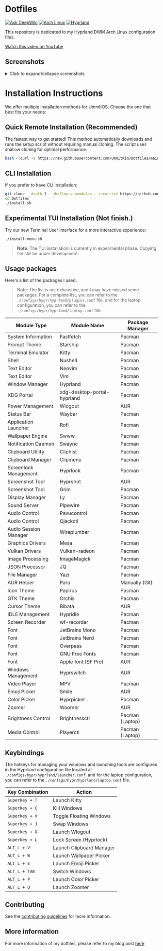 # Dotfiles

[![Ask DeepWiki](https://deepwiki.com/badge.svg)](https://deepwiki.com/UmmItKin/Dotfiles)
[![Arch Linux](https://img.shields.io/badge/Arch_Linux-1793D1?logo=arch-linux&logoColor=fff)](https://archlinux.org)
[![Hyprland](https://img.shields.io/badge/Hyprland-1A1B26?logo=hyprland&logoColor=fff)](https://hyprland.org)

This repository is dedicated to my Hyprland DWM Arch Linux configuration files.

[Watch this video on YouTube](https://www.youtube.com/watch?v=sjeKlj8mTjE)

## Screenshots

<details>
<summary>Click to expand/collapse screenshots</summary>

![App Launcher](https://dl.ummit.dev/dotfiles-20250217/app-launcher.png)
![Clipboard](https://dl.ummit.dev/dotfiles-20250217/clipboard.png)
![Color Picker](https://dl.ummit.dev/dotfiles-20250217/color-picker.png)
![Neovim 2](https://dl.ummit.dev/dotfiles-20250217/neovim-2.png)
![Neovim](https://dl.ummit.dev/dotfiles-20250217/neovim.png)
![Panel](https://dl.ummit.dev/dotfiles-20250217/panel.png)
![Power Management 2](https://dl.ummit.dev/dotfiles-20250217/power-management-2.png)
![Power Management](https://dl.ummit.dev/dotfiles-20250217/power-management.png)
![Upgrade](https://dl.ummit.dev/dotfiles-20250217/upgrade.png)
![Wallpaper Picker](https://dl.ummit.dev/dotfiles-20250217/wallpaper-picker.png)
![Windows 2](https://dl.ummit.dev/dotfiles-20250217/windows-2.png)
![Windows](https://dl.ummit.dev/dotfiles-20250217/windows.png)

</details>

# Installation Instructions

We offer multiple installation methods for UmmItOS. Choose the one that best fits your needs:

## Quick Remote Installation (Recommended)

The fastest way to get started! This method automatically downloads and runs the setup script without requiring manual cloning. The script uses shallow cloning for optimal performance.

```bash
bash <(curl -s https://raw.githubusercontent.com/UmmItKin/Dotfiles/main/setup.sh)
```

## CLI Installation

If you prefer to have CLI installation:

```bash
git clone --depth 1 --shallow-submodules --recursive https://github.com/UmmItKin/Dotfiles.git
cd Dotfiles
./install.sh
```

## Experimental TUI Installation (Not finish.)

Try our new Terminal User Interface for a more interactive experience:

```bash
./install-menu.sh
```

> **Note:** The TUI installation is currently in experimental phase. Copying file still be under development.

## Usage packages

Here's a list of the packages I used.

>Note: The list is not exhaustive, and I may have missed some packages. For a complete list, you can refer to the `./configs/hypr/hyprland/plugins.conf` file. and for the laptop configuration, you can refer to the `./configs/hypr/hyprland/laptop.conf` file.

| Module Type              | Module Name     | Package Manager |
|--------------------------|-----------------|-----------------|
| System Information       | Fastfetch       | Pacman          |
| Prompt Theme             | Starship        | Pacman          |
| Terminal Emulator        | Kitty           | Pacman          |
| Shell                    | Nushell         | Pacman          |
| Text Editor              | Neovim          | Pacman          |
| Text Editor              | Vim             | Pacman          |
| Window Manager           | Hyprland        | Pacman          |
| XDG Portal               | xdg-desktop-portal-hyprland | Pacman |
| Power Management         | Wlogout         | AUR             |
| Status Bar               | Waybar          | Pacman          |
| Application Launcher     | Rofi            | Pacman          |
| Wallpaper Engine         | Swww            | Pacman          |
| Notification Daemon      | Swaync          | Pacman          |
| Clipboard Utility        | Cliphist        | Pacman          |
| Clipboard Manager        | Clipmenu        | Pacman          |
| Screenlock Management    | Hyprlock        | Pacman          |
| Screenshot Tool          | Hyprshot        | AUR             |
| Screenshot Tool          | Grim            | Pacman          |
| Display Manager          | Ly              | Pacman          |
| Sound Server             | Pipewire        | Pacman          |
| Audio Control            | Pavucontrol     | Pacman          |
| Audio Control            | Qjackctl        | Pacman          |
| Audio Session Manager   | Wireplumber     | Pacman          |
| Graphics Drivers         | Mesa            | Pacman          |
| Vulkan Drivers           | Vulkan-radeon   | Pacman          |
| Image Processing         | ImageMagick     | Pacman          |
| JSON Processor           | JQ              | Pacman          |
| File Manager             | Yazi            | Pacman          |
| AUR Helper               | Paru            | Manually (Git)  |
| Icon Theme               | Papirus         | Pacman          |
| GTK Theme                | Orchis          | Pacman          |
| Cursor Theme             | Bibata          | AUR             |
| IDLE Management          | Hypridle        | Pacman          |
| Screen Recorder          | wf-recorder     | Pacman          |
| Font                     | JetBrains Mono  | Pacman          |
| Font                     | JetBrains Nerd  | Pacman          |
| Font                     | Overpass        | Pacman          |
| Font                     | GNU Free Fonts  | Pacman          |
| Font                     | Apple font (SF Pro)          | AUR             |
| Windows Management       | Hyprswitch      | AUR             |
| Video Player             | MPV             | Pacman          |
| Emoji Picker             | Smile           | AUR             |
| Color Picker             | Hyprpicker      | Pacman          |
| Zoomer                   | Woomer          | AUR             |
| Brightness Control       | Brightnessctl   | Pacman (Laptop) |
| Media Control            | Playerctl       | Pacman (Laptop) |
    
## Keybindings

The hotkeys for managing your windows and launching tools are configured in the Hyprland configuration file located at `./configs/hypr/hyprland/launcher.conf`. and for the laptop configuration, you can refer to the `./configs/hypr/hyprland/laptop.conf` file.

| Key Combination   | Action                     |
|-------------------|----------------------------|
| `Superkey + T`    | Launch Kitty               |
| `Superkey + C`    | Kill Windows               |
| `Superkey + V`    | Toggle Floating Windows    |
| `Superkey + J`    | Swap Windows               |
| `Superkey + X`    | Launch Wlogout             |
| `Superkey + L`    | Lock Screen (Hyprlock)     |
| `ALT_L + V`       | Launch Clipboard Manager   |
| `ALT_L + W`       | Launch Wallpaper Picker    |
| `ALT_L + E`       | Launch Emoji Picker        |
| `ALT_L + TAB`     | Switch Windows             |
| `ALT_L + P`       | Launch Color Picker        |
| `ALT_L + O`       | Launch Zoomer              |

## Contributing

See the [contributing guidelines](./CONTRIBUTING.md) for more information.

## More information

For more information of my dotfiles, please refer to my blog post [here](https://short.ummit.dev/blog-old-dotsfile-guide)